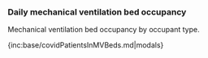 ### Daily mechanical ventilation bed occupancy

Mechanical ventilation bed occupancy by occupant type.

{inc:base/covidPatientsInMVBeds.md|modals}